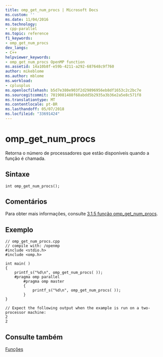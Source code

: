 ```yaml
---
title: omp_get_num_procs | Microsoft Docs
ms.custom: ''
ms.date: 11/04/2016
ms.technology:
- cpp-parallel
ms.topic: reference
f1_keywords:
- omp_get_num_procs
dev_langs:
- C++
helpviewer_keywords:
- omp_get_num_procs OpenMP function
ms.assetid: 14a10b8f-e59b-4211-a292-687648c9f760
author: mikeblome
ms.author: mblome
ms.workload:
- cplusplus
ms.openlocfilehash: b5d7e380e903f2d29896956eb8df1653c2c2bc7e
ms.sourcegitcommit: 7019081488f68abdd5b2935a3b36e2a5e8c571f8
ms.translationtype: MT
ms.contentlocale: pt-BR
ms.lasthandoff: 05/07/2018
ms.locfileid: "33691424"
---
```

# <a name="ompgetnumprocs"></a>omp_get_num_procs
Retorna o número de processadores que estão disponíveis quando a função é chamada.  
  
## <a name="syntax"></a>Sintaxe  
  
```  
int omp_get_num_procs();  
```  
  
## <a name="remarks"></a>Comentários  
 Para obter mais informações, consulte [3.1.5 função omp_get_num_procs](../../../parallel/openmp/3-1-5-omp-get-num-procs-function.md).  
  
## <a name="example"></a>Exemplo  
  
```  
// omp_get_num_procs.cpp  
// compile with: /openmp  
#include <stdio.h>  
#include <omp.h>  
  
int main( )   
{  
    printf_s("%d\n", omp_get_num_procs( ));  
    #pragma omp parallel  
        #pragma omp master  
        {  
            printf_s("%d\n", omp_get_num_procs( ));  
        }  
}  
```  
  
```Output  
// Expect the following output when the example is run on a two-processor machine:  
2  
2  
```  
  
## <a name="see-also"></a>Consulte também  
 [Funções](../../../parallel/openmp/reference/openmp-functions.md)